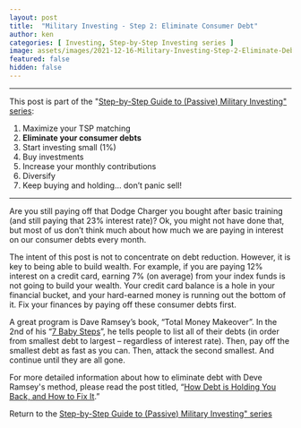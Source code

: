 ```yaml
---
layout: post
title:  "Military Investing - Step 2: Eliminate Consumer Debt"
author: ken
categories: [ Investing, Step-by-Step Investing series ]
image: assets/images/2021-12-16-Military-Investing-Step-2-Eliminate-Debt.png
featured: false
hidden: false
---
```


------------

This post is part of the "[Step-by-Step Guide to (Passive) Military Investing" series](https://www.militaryinvestor.org/Step-by-Step-Guide-to-Passive-Military-Investing/):

1. Maximize your TSP matching
2. **Eliminate your consumer debts**
3. Start investing small (1%)
4. Buy investments
5. Increase your monthly contributions
6. Diversify
7. Keep buying and holding… don’t panic sell!

---------

Are you still paying off that Dodge Charger you bought after basic training (and still paying that 23% interest rate)? Ok, you might not have done that, but most of us don’t think much about how much we are paying in interest on our consumer
debts every month.

The intent of this post is not to concentrate on debt reduction. However, it is key to being able to build wealth. For example, if you are paying 12% interest on a credit card, earning 7% (on average) from your index funds is not going to build your wealth. Your credit card balance is a hole in your financial bucket, and your hard-earned money is running out the bottom of it. Fix your finances by paying off these consumer debts first.

A great program is Dave Ramsey’s book, “Total Money Makeover”. In the 2nd of
his “[7 Baby Steps](https://www.ramseysolutions.com/dave-ramsey-7-baby-steps#baby_step_2)”, he tells people to list all of their debts (in order from smallest debt to largest – regardless of interest rate). Then, pay off the smallest debt as fast as you can. Then, attack the second smallest. And continue until they are all gone.

For more detailed information about how to eliminate debt with Deve Ramsey's method, please read the post titled, “[How Debt is Holding You Back, and How to Fix It](https://www.militaryinvestor.org/How-Debt-Is-Holding-You-Back-And-How-to-Fix-It/).” 

Return to the [Step-by-Step Guide to (Passive) Military Investing" series](https://www.militaryinvestor.org/Step-by-Step-Guide-to-Passive-Military-Investing/#step-2)
